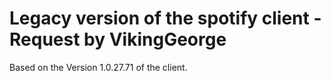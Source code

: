 # Legacy version of the spotify client - Request by VikingGeorge

Based on the Version 1.0.27.71 of the client.
